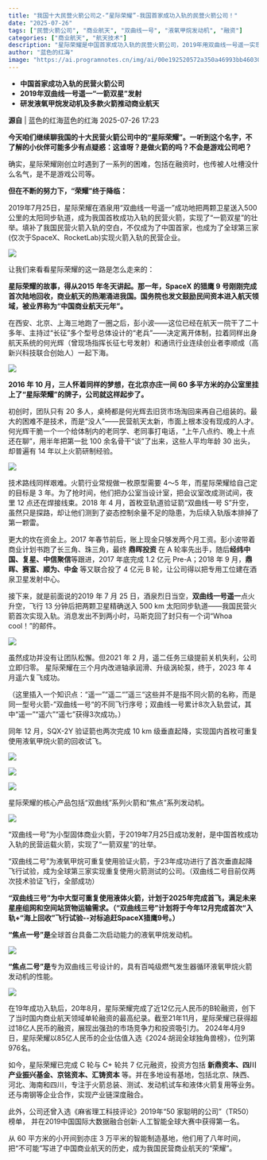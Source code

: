 ```yaml
---
title: "我国十大民营火箭公司之-“星际荣耀”-我国首家成功入轨的民营火箭公司！"
date: "2025-07-26"
tags: ["民营火箭公司", "商业航天", "双曲线一号", "液氧甲烷发动机", "融资"]
categories: ["商业航天", "航天技术"]
description: "星际荣耀是中国首家成功入轨的民营火箭公司，2019年用双曲线一号遥一实现‘一箭双星’，并开发了液氧甲烷发动机及多款火箭。"
author: "蓝色的红海"
image: "https://ai.programnotes.cn/img/ai/00e192520572a350a46993bb46030fb7.png"
---
```


- **中国首家成功入轨的民营火箭公司**
- **2019年双曲线一号遥一“一箭双星”发射**
- **研发液氧甲烷发动机及多款火箭推动商业航天**

**源自** | 蓝色的红海蓝色的红海 2025-07-26 17:23

**今天咱们继续聊我国的十大民营火箭公司中的“星际荣耀”。一听到这个名字，不了解的小伙伴可能多少有点疑惑：这谁呀？是做火箭的吗？不会是游戏公司吧？**

确实，星际荣耀刚创立时遇到了一系列的困难，包括在融资时，也传被人吐槽没什么名气，是不是游戏公司等。

**但在不断的努力下，“荣耀”终于降临：**

2019年7月25日，星际荣耀在酒泉用“双曲线一号遥一”成功地把两颗卫星送入500公里的太阳同步轨道，成为我国首枚成功入轨的民营火箭，实现了“一箭双星”的壮举。填补了我国民营火箭入轨的空白，不仅成为了中国首家，也成为了全球第三家(仅次于SpaceX、RocketLab)实现火箭入轨的民营企业。

![](https://ai.programnotes.cn/img/ai/00e192520572a350a46993bb46030fb7.png)

让我们来看看星际荣耀的这一路是怎么走来的：

**星际荣耀的故事，得从2015 年冬天讲起。那一年，SpaceX 的猎鹰 9 号刚刚完成首次陆地回收，商业航天的热潮涌进我国。国务院也发文鼓励民间资本进入航天领域，被业界称为“中国商业航天元年”。**

在西安、北京、上海三地跑了一圈之后，彭小波——这位已经在航天一院干了二十多年、主持过“长征”多个型号总体设计的“老兵”——决定离开体制，拉着同样出身航天系统的何光辉（曾现场指挥长征七号发射）和通讯行业连续创业者李顺成（高新兴科技联合创始人）一起下海。

![](https://ai.programnotes.cn/img/ai/e6c596cb402a4756794d573065c59bf6.png)

**2016 年 10 月，三人怀着同样的梦想，在北京亦庄一间 60 多平方米的办公室里挂上了“星际荣耀”的牌子，公司就这样起步了。**

初创时，团队只有 20 多人，桌椅都是何光辉去旧货市场淘回来再自己组装的。最大的困难不是技术，而是“没人”——民营航天太新，市面上根本没有现成的人才。何光辉干脆一个一个给体制内的老同学、老同事打电话，“上午八点约、晚上十点还在聊”，用半年把第一批 100 余名骨干“谈”了出来，这些人平均年龄 30 出头，却普遍有 14 年以上火箭研制经验。

![](https://ai.programnotes.cn/img/ai/b911208521f326f62b5cabe0c2b195d3.png)

技术路线同样艰难。火箭行业常规做一枚原型需要 4～5 年，而星际荣耀给自己定的目标是 3 年。为了抢时间，他们把办公室当设计室，把会议室改成测试间，夜里 12 点还在焊接线束。2018 年 4 月，首枚亚轨道验证箭“双曲线一号 S”升空，虽然只是探路，却让他们测到了姿态控制余量不足的隐患，为后续入轨版本排掉了第一颗雷。

更大的坎在资金上。2017 年春节前后，账上现金只够发两个月工资。彭小波带着商业计划书跑了长三角、珠三角，最终 **鼎晖投资** 在 A 轮率先出手，随后**经纬中国、复星、中信聚信**等跟进，2017 年底完成 1.2 亿元 Pre-A；2018 年 9 月，**鼎晖、赛富、顺为、中金** 等又联合投了 4 亿元 B 轮，让公司得以把专用工位建在酒泉卫星发射中心。

接下来，就是前面说的2019 年 7 月 25 日，酒泉烈日当空，**双曲线一号遥一**点火升空，飞行 13 分钟后把两颗卫星精确送入 500 km 太阳同步轨道——我国民营火箭首次实现入轨。消息发出不到两小时，马斯克回了封只有一个词“Whoa cool！”的邮件。

![](https://ai.programnotes.cn/img/ai/2b7aa445131f757da3fd66575d0e9380.png)

虽然成功并没有让团队松懈。但2021 年 2 月，遥二任务三级提前关机失利，公司立即归零。
星际荣耀在三个月内改进轴承润滑、升级涡轮泵，终于，2023 年 4 月遥六复飞成功。

（这里插入一个知识点：“遥一”“遥二“”遥三“这些并不是指不同火箭的名称，而是同一型号火箭-”双曲线一号“的不同飞行序号；双曲线一号累计8次入轨尝试，其中“遥一”“遥六”“遥七”获得3次成功。）

同年 12 月，SQX-2Y 验证箭也两次完成 10 km 级垂直起降，实现国内首枚可重复使用液氧甲烷火箭的回收试飞。

![](https://ai.programnotes.cn/img/ai/6b80b0bbaa82522bb4672110d785d987.png)

![](https://ai.programnotes.cn/img/ai/cb3cc3693131a4e4f0bd86a7fe7efce3.png)

![](https://ai.programnotes.cn/img/ai/6b664e6b8efe3d4b8759c417f21ead59.png)

星际荣耀的核心产品包括“双曲线”系列火箭和“焦点”系列发动机。

![](https://ai.programnotes.cn/img/ai/09f31986f7853a1605ba42c8f0f53cd8.png)

“双曲线一号”为小型固体商业火箭，于2019年7月25日成功发射，是中国首枚成功入轨的民营运载火箭，实现了“一箭双星”的壮举。

“双曲线二号”为液氧甲烷可重复使用验证火箭，于23年成功进行了首次垂直起降飞行试验，成为全球第三家实现重复使用火箭测试的公司。（双曲线二号目前仅两次技术验证飞行，全部成功）

**“双曲线三号”为中大型可重复使用液体火箭，**计划于2025年完成首飞，满足未来星座组网和空间站货物运输需求。（“双曲线三号”计划将于今年12月完成首次“入轨+“海上回收”飞行试验--对标追赶SpaceX猎鹰9号。）****

**“焦点一号”是**全球首台具备二次启动能力的液氧甲烷发动机。

![](https://ai.programnotes.cn/img/ai/f54195be34a8e7360d983cf3a20c9bd3.png)

**“焦点二号”是**专为双曲线三号设计的，具有百吨级燃气发生器循环液氧甲烷火箭发动机的性能。

![](https://ai.programnotes.cn/img/ai/a4c4d742126710197adca3a760543711.png)


在19年成功入轨后，20年8月，星际荣耀完成了近12亿元人民币的B轮融资，创下了当时国内商业航天领域单轮融资的最高纪录。截至21年11月，星际荣耀已获得超过18亿人民币的融资，展现出强劲的市场竞争力和投资吸引力。
2024年4月9日，星际荣耀以85亿人民币的企业估值入选《2024·胡润全球独角兽榜》，位列第976名。

如今，星际荣耀已完成 C 轮与 C+ 轮共 7 亿元融资，投资方包括 **新鼎资本、四川产业振兴基金、京铭资本、汇铸资本** 等。并在多地设有基地，包括北京、陕西、河北、海南和四川，专注于火箭总装、测试、发动机试车和液体火箭复用等业务。还与南钢等企业合作，实现产业链深度融合。

此外，公司还曾入选《麻省理工科技评论》2019年“50 家聪明的公司”（TR50）榜单，
并在2019中国国际大数据融合创新·人工智能全球大赛中获得第一名。

从 60 平方米的小开间到亦庄 3 万平米的智能制造基地，他们用了八年时间，把“不可能”写进了中国商业航天的历史，成为我国民营商业航天的“荣耀”。

